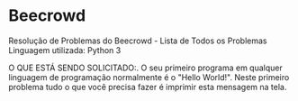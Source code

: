 # Beecrowd
Resolução de Problemas do Beecrowd - Lista de Todos os Problemas
Linguagem utilizada: Python 3

O QUE ESTÁ SENDO SOLICITADO:.
O seu primeiro programa em qualquer linguagem de programação normalmente é o "Hello World!". Neste primeiro problema tudo o que você precisa fazer é imprimir esta mensagem na tela.

